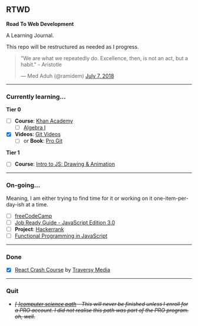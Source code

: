 ## RTWD

**Road To Web Development**

A Learning Journal.

This repo will be restructured as needed as I progress.

<blockquote class="twitter-tweet"><p lang="en" dir="ltr">&quot;We are what we repeatedly do. Excellence, then, is not an act, but a habit.&quot; - Aristotle</p>&mdash; Med Aduh (@ramidem) <a href="https://twitter.com/ramidem/status/1015487865944330240?ref_src=twsrc%5Etfw">July 7, 2018</a></blockquote>

---

### Currently learning...

**Tier 0**

- [ ] **Course**: [Khan Academy](https://www.khanacademy.org/)
  - [ ] [Algebra I](https://www.khanacademy.org/math/algebra)
- [x] **Videos**: [Git Videos](https://git-scm.com/videos)
  - [ ] or **Book**: [Pro Git](https://git-scm.com/book/en/v2)

**Tier 1**

- [ ] **Course**: [Intro to JS: Drawing & Animation](https://www.khanacademy.org/computing/computer-programming/programming)

---

### On-going...

Meaning, I am either trying to find time for it or working on it one-item-per-day-ish at a time.

- [ ] [freeCodeCamp](https://github.com/ramidem/freeCodeCamp)
- [ ] [Job Ready Guide - JavaScript Edition 3.0](https://github.com/ramidem/RTWD/blob/master/JavaScript/job-ready-3/)
- [ ] **Project**: [Hackerrank](https://www.hackerrank.com/)
- [ ] [Functional Programming in JavaScript](https://github.com/ramidem/RTWD/blob/master/JavaScript/FunctionalProgramming/funfunfunction/)

---

### Done

- [x] [React Crash Course](https://github.com/ramidem/RTWD/blob/master/JavaScript/React/TraversyMedia/react-crash-coursee/) by [Traversy Media](https://www.youtube.com/channel/UC29ju8bIPH5as8OGnQzwJyA)

---

### Quit

- _<s>[ ][computer science path](https://github.com/ramidem/RDWD/blob/master/Python/Codecademy/CS_Path/CS_Path.md) - This will never be finished unless I enroll for a PRO account. I did not realise this path was part of the PRO program. oh, well.</s>_
